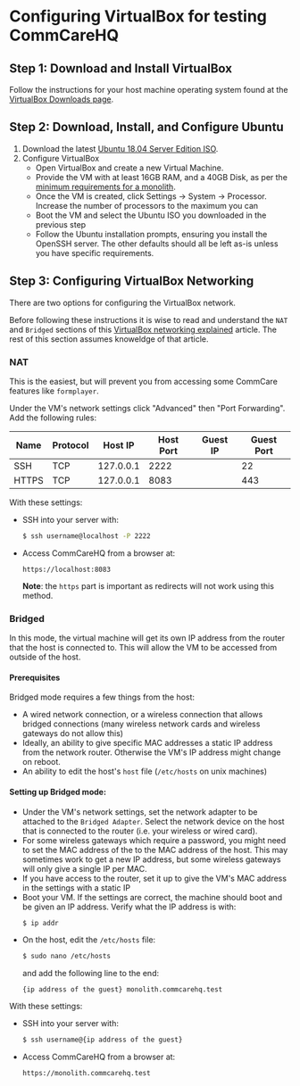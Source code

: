 # Configuring VirtualBox for testing CommCareHQ

## Step 1: Download and Install VirtualBox

Follow the instructions for your host machine operating system found at the [VirtualBox Downloads page](https://www.virtualbox.org/wiki/Downloads).


## Step 2: Download, Install, and Configure Ubuntu

1. Download the latest [Ubuntu 18.04 Server Edition ISO](https://ubuntu.com/download/server/thank-you?version=18.04.2&architecture=amd64).
1. Configure VirtualBox
    - Open VirtualBox and create a new Virtual Machine.
    - Provide the VM with at least 16GB RAM, and a 40GB Disk, as per the [minimum requirements for a monolith](../setup/new_environment.md#prerequisites).
    - Once the VM is created, click Settings -> System -> Processor. Increase the number of processors to the maximum you can
    - Boot the VM and select the Ubuntu ISO you downloaded in the previous step
    - Follow the Ubuntu installation prompts, ensuring you install the OpenSSH server. The other defaults should all be left as-is unless you have specific requirements.

## Step 3: Configuring VirtualBox Networking

There are two options for configuring the VirtualBox network.

Before following these instructions it is wise to read and understand the `NAT` and `Bridged` sections of this [VirtualBox networking explained](https://technology.amis.nl/2018/07/27/virtualbox-networking-explained/) article. The rest of this section assumes knoweldge of that article.

### NAT

This is the easiest, but will prevent you from accessing some CommCare features like `formplayer`.

Under the VM's network settings click "Advanced" then "Port Forwarding". Add the following rules:

| Name  | Protocol |   Host IP | Host Port | Guest IP | Guest Port |
|-------|----------|-----------|-----------|----------|------------|
| SSH   | TCP      | 127.0.0.1 |      2222 |          |         22 |
| HTTPS | TCP      | 127.0.0.1 |      8083 |          |        443 |

With these settings:

- SSH into your server with:

    ``` bash
    $ ssh username@localhost -P 2222
    ```
- Access CommCareHQ from a browser at:
    ```
    https://localhost:8083
    ```
    **Note**: the `https` part is important as redirects will not work using this method.


### Bridged

In this mode, the virtual machine will get its own IP address from the router that the host is connected to. This will allow the VM to be accessed from outside of the host.

#### Prerequisites

Bridged mode requires a few things from the host:
- A wired network connection, or a wireless connection that allows bridged connections (many wireless network cards and wireless gateways do not allow this)
- Ideally, an ability to give specific MAC addresses a static IP address from the network router. Otherwise the VM's IP address might change on reboot.
- An ability to edit the host's `host` file (`/etc/hosts` on unix machines)

#### Setting up Bridged mode:
- Under the VM's network settings, set the network adapter to be attached to the `Bridged Adapter`. Select the network device on the host that is connected to the router (i.e. your wireless or wired card).
- For some wireless gateways which require a password, you might need to set the MAC address of the to the MAC address of the host. This may sometimes work to get a new IP address, but some wireless gateways will only give a single IP per MAC.
- If you have access to the router, set it up to give the VM's MAC address in the settings with a static IP
- Boot your VM. If the settings are correct, the machine should boot and be given an IP address. Verify what the IP address is with:
  ``` bash
  $ ip addr
  ```
- On the host, edit the `/etc/hosts` file:
    ``` bash
    $ sudo nano /etc/hosts
    ```
    and add the following line to the end:
    ```
    {ip address of the guest} monolith.commcarehq.test
    ```


With these settings:

- SSH into your server with:

    ``` bash
    $ ssh username@{ip address of the guest}
    ```
- Access CommCareHQ from a browser at:
    ```
    https://monolith.commcarehq.test
    ```
